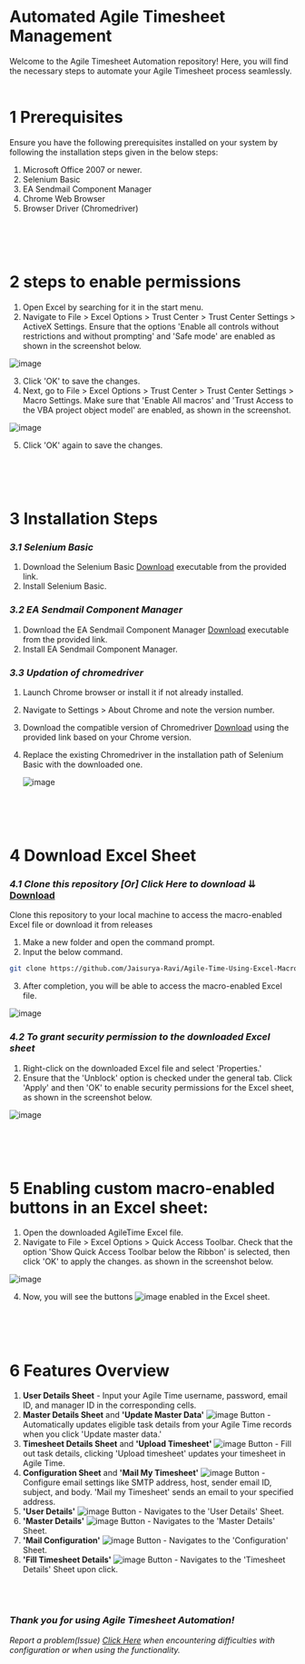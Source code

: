 # Automated Agile Timesheet Management

Welcome to the Agile Timesheet Automation repository! Here, you will find the necessary steps to automate your Agile Timesheet process seamlessly.
</br>
</br>

# 1 Prerequisites
Ensure you have the following prerequisites installed on your system by following the installation steps given in the below steps:

1. Microsoft Office 2007 or newer.
2. Selenium Basic
3. EA Sendmail Component Manager
4. Chrome Web Browser
5. Browser Driver (Chromedriver)
</br>
</br>
</br>

# 2 steps to enable permissions

1. Open Excel by searching for it in the start menu.
2. Navigate to File > Excel Options > Trust Center > Trust Center Settings > ActiveX Settings. Ensure that the options 'Enable all controls without restrictions and without prompting' and 'Safe mode' are enabled as shown in the screenshot below.

![image](https://github.com/Jaisurya-Ravi/Agile-Time-Using-Excel-Macro/assets/142989519/14251564-4c2c-4682-b90e-941823320dd6)

3. Click 'OK' to save the changes.
4. Next, go to File > Excel Options > Trust Center > Trust Center Settings > Macro Settings. Make sure that 'Enable All macros' and 'Trust Access to the VBA project object model' are enabled, as shown in the screenshot.

![image](https://github.com/Jaisurya-Ravi/Agile-Time-Using-Excel-Macro/assets/142989519/cf87a7ab-b991-425a-83cf-404d323dbff9)

5.  Click 'OK' again to save the changes.
</br>
</br>
</br>

# 3 Installation Steps

### *3.1 Selenium Basic*
1. Download the Selenium Basic [Download](https://github.com/florentbr/SeleniumBasic/releases/download/v2.0.9.0/SeleniumBasic-2.0.9.0.exe) executable from the provided link.
2. Install Selenium Basic.

### *3.2 EA Sendmail Component Manager*
1. Download the EA Sendmail Component Manager [Download](https://www.emailarchitect.net/webapp/download/easendmail.exe) executable from the provided link.
2. Install EA Sendmail Component Manager.

### *3.3 Updation of chromedriver*
1. Launch Chrome browser or install it if not already installed.
2. Navigate to Settings > About Chrome and note the version number.
3. Download the compatible version of Chromedriver [Download](https://googlechromelabs.github.io/chrome-for-testing/) using the provided link based on your Chrome version.
4. Replace the existing Chromedriver in the installation path of Selenium Basic with the downloaded one.

   ![image](https://github.com/Jaisurya-Ravi/Agile-Time-Using-Excel-Macro/assets/142989519/bd2d4878-bfd6-4da6-a3eb-e2df1992f48b)
</br>
</br>
</br>

# 4 Download Excel Sheet

### *4.1 Clone this repository [Or] Click Here to download* ⇊ [Download](https://github.com/Jaisurya-Ravi/Agile-Time-Using-Excel-Macro/releases/download/AgileTime1/AgileTime.xlsm)

Clone this repository to your local machine to access the macro-enabled Excel file or download it from releases

1. Make a new folder and open the command prompt.
2. Input the below command.

```bash
git clone https://github.com/Jaisurya-Ravi/Agile-Time-Using-Excel-Macro.git
```

3. After completion, you will be able to access the macro-enabled Excel file.

![image](https://github.com/Jaisurya-Ravi/Agile-Time-Using-Excel-Macro/assets/142989519/2ab0b2ed-b133-4609-b52f-0c219861c77b)


### *4.2 To grant security permission to the downloaded Excel sheet*

1. Right-click on the downloaded Excel file and select 'Properties.'
2. Ensure that the 'Unblock' option is checked under the general tab. Click 'Apply' and then 'OK' to enable security permissions for the Excel sheet, as shown in the screenshot below.

![image](https://github.com/Jaisurya-Ravi/Agile-Time-Using-Excel-Macro/assets/142989519/dbe2a259-352a-44b3-b92c-a4bab26dbcbd)

</br>
</br>
</br>

# 5 Enabling custom macro-enabled buttons in an Excel sheet:

1. Open the downloaded AgileTime Excel file.
2. Navigate to File > Excel Options > Quick Access Toolbar. Check that the option 'Show Quick Access Toolbar below the Ribbon' is selected, then click 'OK' to apply the changes. as shown in the screenshot below.

![image](https://github.com/Jaisurya-Ravi/Agile-Time-Using-Excel-Macro/assets/142989519/1b44c64a-a656-41f9-8351-e27af59d5b17)


4. Now, you will see the buttons ![image](https://github.com/Jaisurya-Ravi/Agile-Time-Using-Excel-Macro/assets/142989519/d9a1c4ef-7d5a-4f90-8700-f738127dacbd) enabled in the Excel sheet.

</br>
</br>
</br>

# 6 Features Overview

1. **User Details Sheet** - Input your Agile Time username, password, email ID, and manager ID in the corresponding cells.
2. **Master Details Sheet** and **'Update Master Data'** ![image](https://github.com/Jaisurya-Ravi/Agile-Time-Using-Excel-Macro/assets/142989519/14bb8ace-4570-4c32-8ad0-f7e5ad542efc)
 Button - Automatically updates eligible task details from your Agile Time records when you click 'Update master data.'
3. **Timesheet Details Sheet** and **'Upload Timesheet'** ![image](https://github.com/Jaisurya-Ravi/Agile-Time-Using-Excel-Macro/assets/142989519/7d4708ad-23b3-4cc1-b2a2-928084c2fd9b)
 Button - Fill out task details, clicking 'Upload timesheet' updates your timesheet in Agile Time.
4. **Configuration Sheet** and **'Mail My Timesheet'** ![image](https://github.com/Jaisurya-Ravi/Agile-Time-Using-Excel-Macro/assets/142989519/ac17dcb8-61b3-4206-be30-bbb287af1cd7)
 Button - Configure email settings like SMTP address, host, sender email ID, subject, and body. 'Mail my Timesheet' sends an email to your specified address.
5. **'User Details'** ![image](https://github.com/Jaisurya-Ravi/Agile-Time-Using-Excel-Macro/assets/142989519/bd02e629-c637-4a98-a04d-9ae038f5daed)
 Button - Navigates to the 'User Details' Sheet.
6. **'Master Details'** ![image](https://github.com/Jaisurya-Ravi/Agile-Time-Using-Excel-Macro/assets/142989519/89aa7427-2075-47d3-aa5f-e8d167a73b4b)
 Button - Navigates to the 'Master Details' Sheet.
7. **'Mail Configuration'** ![image](https://github.com/Jaisurya-Ravi/Agile-Time-Using-Excel-Macro/assets/142989519/d97b6c7f-b9d8-4be6-ba09-f3f7884d7664)
  Button - Navigates to the 'Configuration' Sheet.
8. **'Fill Timesheet Details'** ![image](https://github.com/Jaisurya-Ravi/Agile-Time-Using-Excel-Macro/assets/142989519/cc380356-1ef6-42f5-b873-1f35dbcb48af)
 Button - Navigates to the 'Timesheet Details' Sheet upon click.
</br>
</br>

### *Thank you for using Agile Timesheet Automation!*
*Report a problem(Issue) [Click Here](https://github.com/Jaisurya-Ravi/Agile-Time-Using-Excel-Macro/issues/new) when encountering difficulties with configuration or when using the functionality.*
